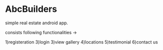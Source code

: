 # AbcBuilders

simple real estate android app.

consists following functionalities ->

1)registeration
3)login
3)view gallery
4)locations 
5)testimonial
6)contact us

